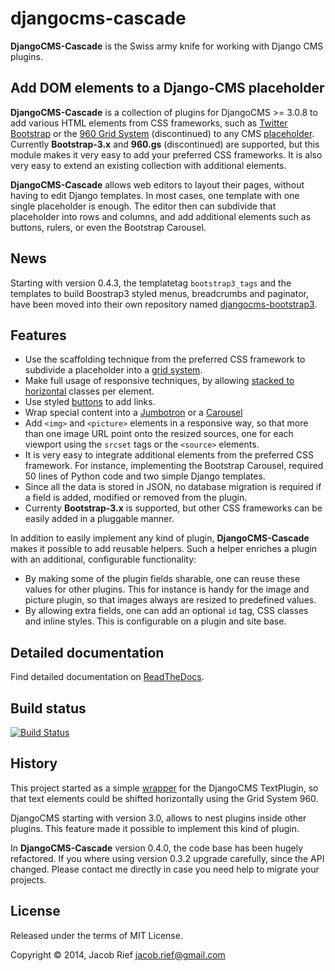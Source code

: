 djangocms-cascade
=================
**DjangoCMS-Cascade** is the Swiss army knife for working with Django CMS plugins.

Add DOM elements to a Django-CMS placeholder
---------------------------------------------
**DjangoCMS-Cascade** is a collection of plugins for DjangoCMS >= 3.0.8 to add various HTML elements
from CSS frameworks, such as [Twitter Bootstrap](http://getbootstrap.com/) or the
[960 Grid System](http://960.gs/) (discontinued) to any CMS
[placeholder](http://docs.django-cms.org/en/develop/getting_started/tutorial.html#creating-templates).
Currently **Bootstrap-3.x** and **960.gs** (discontinued) are supported, but this module makes
it very easy to add your preferred CSS frameworks. It is also very easy to extend an existing
collection with additional elements.

**DjangoCMS-Cascade** allows web editors to layout their pages, without having to edit Django
templates. In most cases, one template with one single placeholder is enough. The editor then
can subdivide that placeholder into rows and columns, and add additional elements such as buttons,
rulers, or even the Bootstrap Carousel.

News
----
Starting with version 0.4.3, the templatetag ``bootstrap3_tags`` and the templates to build 
Boostrap3 styled menus, breadcrumbs and paginator, have been moved into their own repository
named [djangocms-bootstrap3](https://github.com/jrief/djangocms-bootstrap3).

Features
--------
* Use the scaffolding technique from the preferred CSS framework to subdivide a placeholder into a
  [grid system](http://getbootstrap.com/css/#grid).
* Make full usage of responsive techniques, by allowing
  [stacked to horizontal](http://getbootstrap.com/css/#grid-example-basic) classes per element.
* Use styled [buttons](http://getbootstrap.com/css/#buttons) to add links.
* Wrap special content into a [Jumbotron](http://getbootstrap.com/components/#jumbotron) or a
  [Carousel](http://getbootstrap.com/javascript/#carousel) 
* Add ``<img>`` and ``<picture>`` elements in a responsive way, so that more than one image URL
  point onto the resized sources, one for each viewport using the ``srcset`` tags or the ``<source>``
  elements.
* It is very easy to integrate additional elements from the preferred CSS framework. For instance,
  implementing the Bootstrap Carousel, required 50 lines of Python code and two simple Django templates.
* Since all the data is stored in JSON, no database migration is required if a field is added, modified
  or removed from the plugin.
* Currenty **Bootstrap-3.x** is supported, but other CSS frameworks can be easily added in a pluggable manner.

In addition to easily implement any kind of plugin, **DjangoCMS-Cascade** makes it possible to add
reusable helpers. Such a helper enriches a plugin with an additional, configurable functionality:

* By making some of the plugin fields sharable, one can reuse these values for other plugins. This for
  instance is handy for the image and picture plugin, so that images always are resized to predefined
  values.
* By allowing extra fields, one can add an optional ``id`` tag, CSS classes and inline styles. This
  is configurable on a plugin and site base.

Detailed documentation
----------------------
Find detailed documentation on [ReadTheDocs](http://djangocms-cascade.readthedocs.org/en/latest/).

Build status
------------
[![Build Status](https://travis-ci.org/jrief/djangocms-cascade.png?branch=master)](https://travis-ci.org/jrief/djangocms-cascade)

History
-------
This project started as a simple [wrapper](https://github.com/jrief/cmsplugin-text-wrapper) for the
DjangoCMS TextPlugin, so that text elements could be shifted horizontally using the Grid System 960. 

DjangoCMS starting with version 3.0, allows to nest plugins inside other plugins. This feature made
it possible to implement this kind of plugin.

In **DjangoCMS-Cascade** version 0.4.0, the code base has been hugely refactored. If you where using
version 0.3.2 upgrade carefully, since the API changed. Please contact me directly in case you
need help to migrate your projects.

License
-------
Released under the terms of MIT License.

Copyright &copy; 2014, Jacob Rief <jacob.rief@gmail.com>
